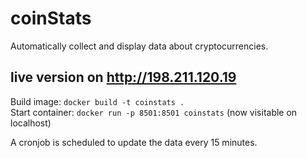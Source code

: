 # coinStats
Automatically collect and display data about cryptocurrencies.

## live version on http://198.211.120.19

Build image: `docker build -t coinstats .` <br>
Start container: `docker run -p 8501:8501 coinstats` (now visitable on localhost) <br>

A cronjob is scheduled to update the data every 15 minutes.
